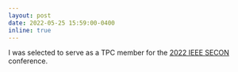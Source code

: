```yaml
---
layout: post
date: 2022-05-25 15:59:00-0400
inline: true
---
```


I was selected to serve as a TPC member for the [2022 IEEE SECON](https://secon2022.ieee-secon.org) conference.
